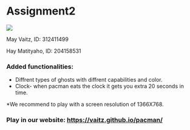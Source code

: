 # Assignment2
![](https://github.com/vaitz/pacman/blob/master/photos/bar_pacline.gif)


May Vaitz, ID: 312411499

Hay Matityaho, ID: 204158531

### Added functionalities:
* Diffrent types of ghosts with diffrent capabilities and color.
* Clock- when pacman eats the clock it gets you extra 20 seconds in time.

*We recommend to play with a screen resolution of 1366X768.

### Play in our website: https://vaitz.github.io/pacman/
 
